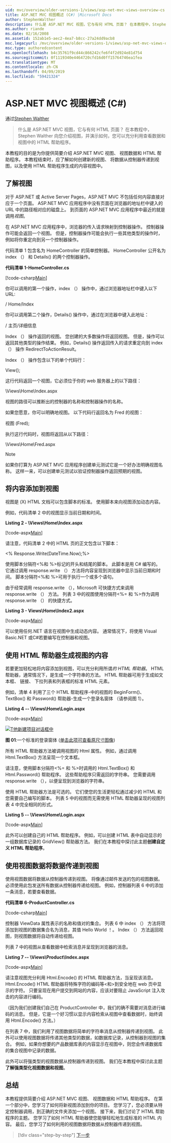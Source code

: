 ```yaml
---
uid: mvc/overview/older-versions-1/views/asp-net-mvc-views-overview-cs
title: ASP.NET MVC 视图概述 (C#) |Microsoft Docs
author: StephenWalther
description: 什么是 ASP.NET MVC 视图，它与有何 HTML 页面？ 在本教程中，Stephen Walther 向您介绍视图，并演示如何将 t...
ms.author: riande
ms.date: 02/16/2008
ms.assetid: 152ab1e5-aec2-4ea7-b8cc-27a24dd9acb8
msc.legacyurl: /mvc/overview/older-versions-1/views/asp-net-mvc-views-overview-cs
msc.type: authoredcontent
ms.openlocfilehash: b4c35761f9cd44c866242cfe6f4f2d924e81d754
ms.sourcegitcommit: 0f1119340e4464720cfd16d0ff15764746ea1fea
ms.translationtype: MT
ms.contentlocale: zh-CN
ms.lasthandoff: 04/09/2019
ms.locfileid: "59421324"
---
```

# <a name="aspnet-mvc-views-overview-c"></a>ASP.NET MVC 视图概述 (C#)

通过[Stephen Walther](https://github.com/StephenWalther)

> 什么是 ASP.NET MVC 视图，它与有何 HTML 页面？ 在本教程中，Stephen Walther 向您介绍视图，并演示如何，您可以充分利用查看数据和视图中的 HTML 帮助程序。


本教程的目的是为你提供简要介绍 ASP.NET MVC 视图、 视图数据和 HTML 帮助程序。 本教程结束时，应了解如何创建新的视图、 将数据从控制器传递到视图，以及使用 HTML 帮助程序生成的内容视图中。

## <a name="understanding-views"></a>了解视图

对于 ASP.NET 或 Active Server Pages，ASP.NET MVC 不包括任何内容直接对应于一个页面。 ASP.NET MVC 应用程序中没有页面在浏览器的地址栏中键入的 URL 中的路径相对应的磁盘上。 到页面的 ASP.NET MVC 应用程序中最近的就是调用*视图*。

在 ASP.NET MVC 应用程序中，浏览器的传入请求映射到控制器操作。 控制器操作可能会返回一个视图。 但是，控制器操作可能会执行一些其他类型的操作时，例如将你重定向到另一个控制器操作。

代码清单 1 包含名为 HomeController 的简单控制器。 HomeController 公开名为 index （） 和 Details() 的两个控制器操作。

**代码清单 1-HomeController.cs**

[!code-csharp[Main](asp-net-mvc-views-overview-cs/samples/sample1.cs)]

你可以调用的第一个操作，index （） 操作中，通过浏览器地址栏中键入以下 URL:

/ Home/Index

你可以调用第二个操作，Details() 操作中，通过在浏览器中键入此地址：

/ 主页/详细信息

Index （） 操作返回的视图。 您创建的大多数操作将返回视图。 但是，操作可以返回其他类型的操作结果。 例如，Details() 操作返回传入的请求重定向到 index （） 操作 RedirectToActionResult。

Index （） 操作包含以下的单个代码行：

View();

这行代码返回一个视图，它必须位于你的 web 服务器上的以下路径：

\Views\Home\Index.aspx

视图的路径可以推断出的控制器的名称和控制器操作的名称。

如果您愿意，你可以明确地视图。 以下代码行返回名为 Fred 的视图：

视图 (Fred);

执行这行代码时，视图将返回从以下路径：

\Views\Home\Fred.aspx

> [!NOTE] 
> 
> 如果你打算为 ASP.NET MVC 应用程序创建单元测试它是一个好办法明确视图名称。 这样一来，可以创建单元测试以验证控制器操作返回预期的视图。


## <a name="adding-content-to-a-view"></a>将内容添加到视图

视图是 (X) HTML 文档可以包含脚本的标准。 使用脚本来向视图添加动态内容。

例如，代码清单 2 中的视图显示当前日期和时间。

**Listing 2 - \Views\Home\Index.aspx**

[!code-aspx[Main](asp-net-mvc-views-overview-cs/samples/sample2.aspx)]

请注意，代码清单 2 中的 HTML 页的正文包含以下脚本：

&lt;% Response.Write(DateTime.Now);%&gt;

使用脚本分隔符&lt;%和 %&gt;标记的开头和结尾的脚本。 此脚本是用 C# 编写的。 它通过调用 response.write （） 方法将内容呈现到浏览器中显示当前日期和时间。 脚本分隔符&lt;%和 %&gt;可用于执行一个或多个语句。

由于经常调用 response.write （），Microsoft 可快捷方式来调用 response.write （） 方法。 列表 3 中的视图使用分隔符&lt;%= 和 %&gt;作为调用 response.write （） 的快捷方式。

**Listing 3 - Views\Home\Index2.aspx**

[!code-aspx[Main](asp-net-mvc-views-overview-cs/samples/sample3.aspx)]

可以使用任何.NET 语言在视图中生成动态内容。 通常情况下，将使用 Visual Basic.NET 或C#若要编写在控制器和视图。

## <a name="using-html-helpers-to-generate-view-content"></a>使用 HTML 帮助器生成视图的内容

若要更加轻松地将内容添加到视图，可以充分利用所谓*的 HTML 帮助器*。 HTML 帮助器，通常情况下，是生成一个字符串的方法。 HTML 帮助器可用于生成如文本框、 链接、 下拉列表和列表框的标准 HTML 元素。

例如，清单 4 利用了三个 HTML 帮助程序-中的视图的 BeginForm()、 TextBox() 和 Password() 帮助器-生成一个登录名窗体 （请参阅图 1）。

**Listing 4 -- \Views\Home\Login.aspx**

[!code-aspx[Main](asp-net-mvc-views-overview-cs/samples/sample4.aspx)]


[![T他新建项目对话框中](asp-net-mvc-views-overview-cs/_static/image1.jpg)](asp-net-mvc-views-overview-cs/_static/image1.png)

**图 01**:一个标准的登录窗体 ([单击此项可查看原尺寸图像](asp-net-mvc-views-overview-cs/_static/image2.png))


所有 HTML 帮助器方法被调用视图的 Html 属性。 例如，通过调用 Html.TextBox() 方法呈现一个文本框。

请注意，使用脚本分隔符&lt;%= 和 %&gt;时调用的 Html.TextBox() 和 Html.Password() 帮助程序。 这些帮助程序只需返回的字符串。 您需要调用 response.write （），以便呈现到浏览器的字符串。

使用 HTML 帮助器方法是可选的。 它们使您的生活更轻松通过减少的 HTML 和您需要自己编写的脚本。 列表 5 中的视图而无需使用 HTML 帮助器呈现的视图列表 4 中完全相同的形式。

**Listing 5 -- \Views\Home\Login.aspx**

[!code-aspx[Main](asp-net-mvc-views-overview-cs/samples/sample5.aspx)]

此外可以创建自己的 HTML 帮助程序。 例如，可以创建 HTML 表中自动显示的一组数据库记录的 GridView() 帮助器方法。 我们在本教程中探讨此主题**创建自定义 HTML 帮助程序**。

## <a name="using-view-data-to-pass-data-to-a-view"></a>使用视图数据将数据传递到视图

使用视图数据将数据从控制器传递到视图。 将像通过邮件发送的包的视图数据。 必须使用此包发送所有数据从控制器传递给视图。 例如，控制器列表 6 中的添加一条消息，若要查看数据。

**代码清单 6-ProductController.cs**

[!code-csharp[Main](asp-net-mvc-views-overview-cs/samples/sample6.cs)]

控制器 ViewData 属性表示的名称和值对的集合。 列表 6 中 index （） 方法将项添加到视图的数据集合名为消息，其值 Hello World ！。 Index （） 方法返回视图，则视图数据将自动传递给视图。

列表 7 中的视图从查看数据中检索消息并呈现到浏览器的消息。

**Listing 7 -- \Views\Product\Index.aspx**

[!code-aspx[Main](asp-net-mvc-views-overview-cs/samples/sample7.aspx)]

请注意视图充分利用 Html.Encode() 的 HTML 帮助器方法，当呈现该消息。 Html.Encode() HTML 帮助器将特殊字符的编码等&lt;和&gt;到安全地在 web 页中显示的字符。 只要呈现在用户提交到网站的内容，应该对要阻止 JavaScript 注入攻击的内容进行编码。

（因为我们创建我们自己在 ProductController 中，我们的确不需要对消息进行编码的消息。 但是，它是一个好习惯以显示内容检索从视图中查看数据时，始终调用 Html.Encode() 方法。）

在列表 7 中，我们利用了视图数据将简单的字符串消息从控制器传递到视图。 此外可以使用视图数据将传递其他类型的数据，如数据库记录，从控制器到视图的集合。 例如，如果你想要的产品数据库表的内容显示在视图中，则您会传递数据库的集合视图中记录的数据。

此外可以将强类型的视图数据从控制器传递到视图。 我们在本教程中探讨此主题**了解强类型化视图数据和视图**。

## <a name="summary"></a>总结

本教程提供简要介绍 ASP.NET MVC 视图、 视图数据和 HTML 帮助程序。 在第一个部分中，您学习了如何将新视图添加到你的项目。 您学习了，您必须要从特定控制器调用，到正确的文件夹添加一个视图。 接下来，我们讨论了 HTML 帮助程序的主题。 您学习了如何 HTML 帮助器使您能够轻松地生成标准的 HTML 内容。 最后，您学习了如何利用的视图数据将数据从控制器传递到视图。

> [!div class="step-by-step"]
> [下一步](creating-custom-html-helpers-cs.md)

